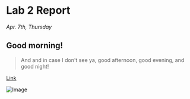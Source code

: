 # Lab 2 Report
*Apr. 7th, Thursday*
## Good morning! 
> And and in case I don't see ya, good afternoon, good evening, and good night! 

[Link](https://www.youtube.com/watch?v=MdwuW8n3JYA)

![Image](https://techcrunch.com/wp-content/uploads/2022/01/GettyImages-1308797233.jpg?w=730&crop=1)

